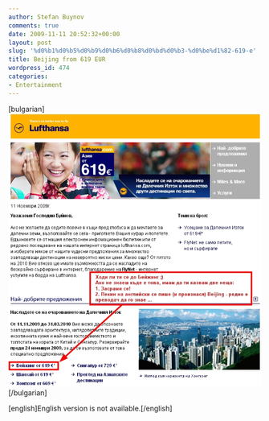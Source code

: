 ```yaml
---
author: Stefan Buynov
comments: true
date: 2009-11-11 20:52:32+00:00
layout: post
slug: '%d0%b1%d0%b5%d0%b9%d0%b6%d0%b8%d0%bd%d0%b3-%d0%be%d1%82-619-e'
title: Beijing from 619 EUR
wordpress_id: 474
categories:
- Entertainment
---
```


[bulgarian][![Beijing](/images/2009/11/beijing.jpg)](/images/2009/11/beijing.jpg)[/bulgarian]




[english]English version is not available.[/english]
